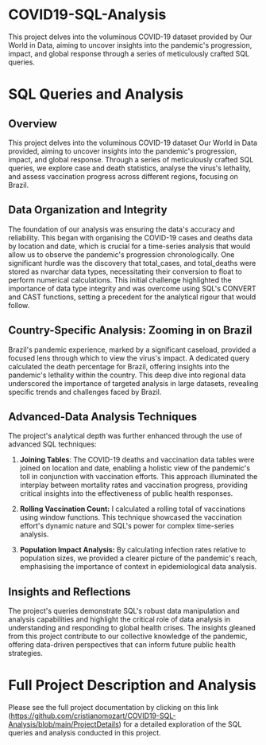 # **COVID19-SQL-Analysis**

 This project delves into the voluminous COVID-19 dataset provided by Our World in Data, aiming to uncover insights into the pandemic's progression, impact, and global response through a series of meticulously crafted SQL queries.
 
# **SQL Queries and Analysis**

## **Overview**

This project delves into the voluminous COVID-19 dataset Our World in Data provided, aiming to uncover insights into the pandemic's progression, impact, and global response. Through a series of meticulously crafted SQL queries, we explore case and death statistics, analyse the virus's lethality, and assess vaccination progress across different regions, focusing on Brazil.

## **Data Organization and Integrity**

The foundation of our analysis was ensuring the data's accuracy and reliability. This began with organising the COVID-19 cases and deaths data by location and date, which is crucial for a time-series analysis that would allow us to observe the pandemic's progression chronologically. One significant hurdle was the discovery that total_cases, and total_deaths were stored as nvarchar data types, necessitating their conversion to float to perform numerical calculations. This initial challenge highlighted the importance of data type integrity and was overcome using SQL's CONVERT and CAST functions, setting a precedent for the analytical rigour that would follow.

## **Country-Specific Analysis: Zooming in on Brazil**

Brazil's pandemic experience, marked by a significant caseload, provided a focused lens through which to view the virus's impact. A dedicated query calculated the death percentage for Brazil, offering insights into the pandemic's lethality within the country. This deep dive into regional data underscored the importance of targeted analysis in large datasets, revealing specific trends and challenges faced by Brazil.

## **Advanced-Data Analysis Techniques**

The project's analytical depth was further enhanced through the use of advanced SQL techniques:

1. **Joining Tables**: The COVID-19 deaths and vaccination data tables were joined on location and date, enabling a holistic view of the pandemic's toll in conjunction with vaccination efforts. This approach illuminated the interplay between mortality rates and vaccination progress, providing critical insights into the effectiveness of public health responses.

2. **Rolling Vaccination Count:** I calculated a rolling total of vaccinations using window functions. This technique showcased the vaccination effort's dynamic nature and SQL's power for complex time-series analysis.

3. **Population Impact Analysis:** By calculating infection rates relative to population sizes, we provided a clearer picture of the pandemic's reach, emphasising the importance of context in epidemiological data analysis.

## **Insights and Reflections**

The project's queries demonstrate SQL's robust data manipulation and analysis capabilities and highlight the critical role of data analysis in understanding and responding to global health crises. The insights gleaned from this project contribute to our collective knowledge of the pandemic, offering data-driven perspectives that can inform future public health strategies.

# **Full Project Description and Analysis**

Please see the full project documentation by clicking on this link (https://github.com/cristianomozart/COVID19-SQL-Analysis/blob/main/ProjectDetails) for a detailed exploration of the SQL queries and analysis conducted in this project.
